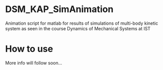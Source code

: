 # DSM_KAP_SimAnimation
Animation script for matlab for results of simulations of multi-body kinetic system as seen in the course Dynamics of Mechanical Systems at IST
# How to use
More info will follow soon...
